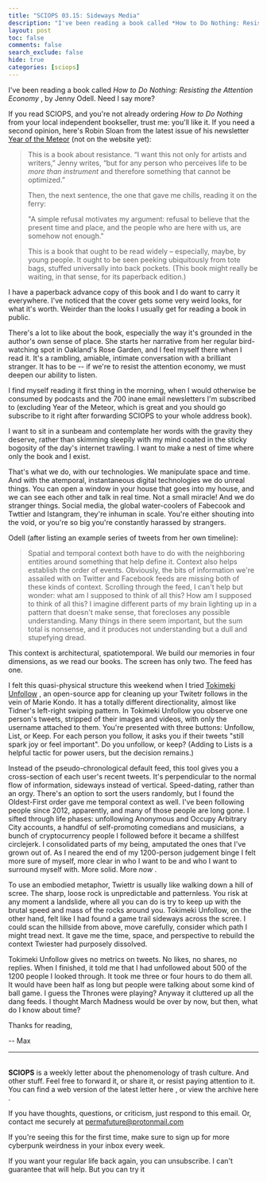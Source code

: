 ```yaml
---
title: "SCIOPS 03.15: Sideways Media"
description: "I've been reading a book called *How to Do Nothing: Resisting the Attention Economy*, by Jenny Odell"
layout: post
toc: false
comments: false
search_exclude: false
hide: true
categories: [sciops]
---
```



 I've been reading a book called
 *How to Do Nothing: Resisting the Attention Economy* 
 , by Jenny Odell. Need I say more?
   

  

 If you read SCIOPS, and you're not already ordering
 *How to Do Nothing* 
 from your local independent bookseller, trust me: you'll like it. If you need a second opinion, here's Robin Sloan from the latest issue of his newsletter
 [Year of the Meteor](http://desert.glass) 
 (not on the website yet):
 
> 
> 
>  This is a book about resistance. “I want this not only for artists and writers,” Jenny writes, “but for any person who perceives life to be
>  *more than instrument* 
>  and therefore something that cannot be optimized.”
>  
> 
> 
> 
>  Then, the next sentence, the one that gave me chills, reading it on the ferry:
>  
> 
> 
> 
>  "A simple refusal motivates my argument: refusal to believe that the present time and place, and the people who are here with us, are somehow not enough."
>  
> 
> 
> 
>  This is a book that ought to be read widely – especially, maybe, by young people. It ought to be seen peeking ubiquitously from tote bags, stuffed universally into back pockets. (This book might really be waiting, in that sense, for its paperback edition.)
>  
> 
> 
> 


 I have a paperback advance copy of this book and I do want to carry it everywhere. I've noticed that the cover gets some very weird looks, for what it's worth. Weirder than the looks I usually get for reading a book in public.
   

  

 There's a lot to like about the book, especially the way it's grounded in the author's own sense of place. She starts her narrative from her regular bird-watching spot in Oakland's Rose Garden, and I feel myself there when I read it. It's a rambling, amiable, intimate conversation with a brilliant stranger. It has to be -- if we're to resist the attention economy, we must deepen our ability to listen.
   

  

 I find myself reading it first thing in the morning, when I would otherwise be consumed by podcasts and the 700 inane email newsletters I'm subscribed to (excluding Year of the Meteor, which is great and you should go subscribe to it right after forwarding SCIOPS to your whole address book).
   

  

 I want to sit in a sunbeam and contemplate her words with the gravity they deserve, rather than skimming sleepily with my mind coated in the sticky bogosity of the day's internet trawling. I want to make a nest of time where only the book and I exist.
   

  

 That's what we do, with our technologies. We manipulate space and time. And with the atemporal, instantaneous digital technologies we do unreal things. You can open a window in your house that goes into my house, and we can see each other and talk in real time. Not a small miracle! And we do stranger things. Social media, the global water-coolers of Fabecook and Twttier and Istangram, they're inhuman in scale. You're either shouting into the void, or you're so big you're constantly harassed by strangers.
   

  

 Odell (after listing an example series of tweets from her own timeline):
 
> 
> 
>  Spatial and temporal context both have to do with the neighboring entities around something that help define it. Context also helps establish the order of events. Obviously, the bits of information we're assailed with on Twitter and Facebook feeds are missing both of these kinds of context. Scrolling through the feed, I can't help but wonder: what am I supposed to think of all this? How am I supposed to think of all this? I imagine different parts of my brain lighting up in a pattern that doesn't make sense, that forecloses any possible understanding. Many things in there seem important, but the sum total is nonsense, and it produces not understanding but a dull and stupefying dread.
>  
> 


 This context is architectural, spatiotemporal. We build our memories in four dimensions, as we read our books. The screen has only two. The feed has one.
   

  

 I felt this quasi-physical structure this weekend when I tried
 [Tokimeki Unfollow](https://tokimeki-unfollow.glitch.me/) 
 , an open-source app for cleaning up your Twitetr follows in the vein of Marie Kondo. It has a totally different directionality, almost like Tidner's left-right swiping pattern. In Tokimeki Unfollow you observe one person's tweets, stripped of their images and videos, with only the username attached to them. You're presented with three buttons: Unfollow, List, or Keep. For each person you follow, it asks you if their tweets "still spark joy or feel important". Do you unfollow, or keep? (Adding to Lists is a helpful tactic for power users, but the decision remains.)
   

  

 Instead of the pseudo-chronological default feed, this tool gives you a cross-section of each user's recent tweets. It's perpendicular to the normal flow of information, sideways instead of vertical. Speed-dating, rather than an orgy. There's an option to sort the users randomly, but I found the Oldest-First order gave me temporal context as well. I've been following people since 2012, apparently, and many of those people are long gone. I sifted through life phases: unfollowing Anonymous and Occupy Arbitrary City accounts, a handful of self-promoting comedians and musicians,  a bunch of cryptocurrency people I followed before it became a shillfest circlejerk. I consolidated parts of my being, amputated the ones that I've grown out of. As I neared the end of my 1200-person judgement binge I felt more sure of myself, more clear in who I want to be and who I want to surround myself with. More solid. More
 *now* 
 .
   

  

 To use an embodied metaphor, Twiettr is usually like walking down a hill of scree. The sharp, loose rock is unpredictable and patternless. You risk at any moment a landslide, where all you can do is try to keep up with the brutal speed and mass of the rocks around you. Tokimeki Unfollow, on the other hand, felt like I had found a game trail sideways across the scree. I could scan the hillside from above, move carefully, consider which path I might tread next. It gave me the time, space, and perspective to rebuild the context Twiester had purposely dissolved.
   

  

 Tokimeki Unfollow gives no metrics on tweets. No likes, no shares, no replies. When I finished, it told me that I had unfollowed about 500 of the 1200 people I looked through. It took me three or four hours to do them all. It would have been half as long but people were talking about some kind of ball game. I guess the Thrones were playing? Anyway it cluttered up all the dang feeds. I thought March Madness would be over by now, but then, what do I know about time?
   

  

 Thanks for reading,
   

 -- Max
   

  



---


###### 
**SCIOPS** 
 is a weekly letter about the phenomenology of trash culture. And other stuff. Feel free to forward it, or share it, or resist paying attention to it. You can find a web version of the
 latest letter here
 , or view the
 archive here
 .
 

 If you have thoughts, questions, or criticism, just respond to this email. Or, contact me securely at
 permafuture@protonmail.com


 If you're seeing this for the first time, make sure to
 sign up
 for more cyberpunk weirdness in your inbox every week.
 

 If you want your regular life back again, you can unsubscribe. I can't guarantee that will help. But you can try it


